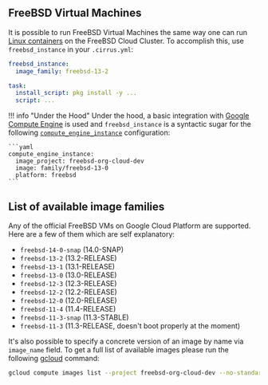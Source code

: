 ## FreeBSD Virtual Machines

It is possible to run FreeBSD Virtual Machines the same way one can run [Linux containers](linux.md) on the FreeBSD Cloud Cluster. 
To accomplish this, use `freebsd_instance` in your `.cirrus.yml`:

```yaml
freebsd_instance:
  image_family: freebsd-13-2

task:
  install_script: pkg install -y ...
  script: ...
```

!!! info "Under the Hood"
    Under the hood, a basic integration with [Google Compute Engine](supported-computing-services.md#compute-engine) 
    is used and `freebsd_instance` is a syntactic sugar for the following [`compute_engine_instance`](custom-vms.md) configuration:

    ```yaml
    compute_engine_instance:
      image_project: freebsd-org-cloud-dev
      image: family/freebsd-13-0
      platform: freebsd
    ```

## List of available image families

Any of the official FreeBSD VMs on Google Cloud Platform are supported. Here are a few of them which are self explanatory:

* `freebsd-14-0-snap` (14.0-SNAP)
* `freebsd-13-2`      (13.2-RELEASE)
* `freebsd-13-1`      (13.1-RELEASE)
* `freebsd-13-0`      (13.0-RELEASE)
* `freebsd-12-3`      (12.3-RELEASE)
* `freebsd-12-2`      (12.2-RELEASE)
* `freebsd-12-0`      (12.0-RELEASE)
* `freebsd-11-4`      (11.4-RELEASE)
* `freebsd-11-3-snap` (11.3-STABLE)
* `freebsd-11-3`      (11.3-RELEASE, doesn't boot properly at the moment)

It's also possible to specify a concrete version of an image by name via `image_name` field. To get a full list of
available images please run the following [gcloud](https://cloud.google.com/sdk/gcloud/) command:

```bash
gcloud compute images list --project freebsd-org-cloud-dev --no-standard-images
```
